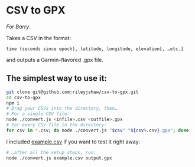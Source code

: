 # CSV to GPX

_For Barry._

Takes a CSV in the format:

```
time (seconds since epoch), latitude, longitude, elevation[, …etc.]
```

and outputs a Garmin-flavored .gpx file.

## The simplest way to use it:

```sh
git clone git@github.com:rileyjshaw/csv-to-gpx.git
cd csv-to-gpx
npm i
# Drag your CSVs into the directory, then…
# For a single CSV file:
node ./convert.js <infile>.csv <outfile>.gpx
# For every CSV file in the directory:
for csv in *.csv; do node ./convert.js "$csv" "${csv%.csv}.gpx"; done
```

I included [example.csv](example.csv) if you want to test it right away:

```sh
# …after all the setup steps, run:
node ./convert.js example.csv output.gpx
```
